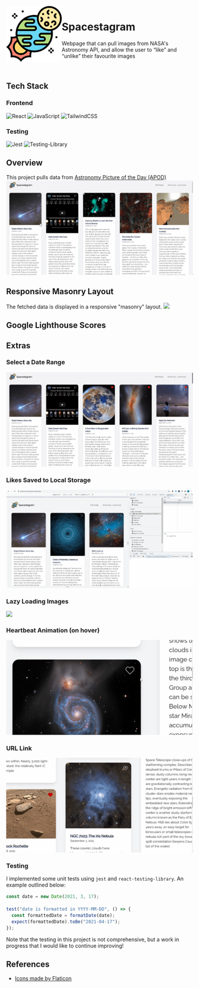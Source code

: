 <img src="./src/assets/logo.png" width=150 align="left"/>

# Spacestagram
Webpage that can pull images from NASA's Astronomy API, and allow the user to “like” and “unlike” their favourite images

<br/>

## Tech Stack
### Frontend
<img alt="React" src="https://img.shields.io/badge/react-%2320232a.svg?style=for-the-badge&logo=react&logoColor=%2361DAFB"/> <img alt="JavaScript" src="https://img.shields.io/badge/javascript-%23323330.svg?style=for-the-badge&logo=javascript&logoColor=%23F7DF1E"/> ![TailwindCSS](https://img.shields.io/badge/tailwindcss-%2338B2AC.svg?style=for-the-badge&logo=tailwind-css&logoColor=white)

### Testing
<img alt="Jest" src="https://img.shields.io/badge/-jest-%23C21325?style=for-the-badge&logo=jest&logoColor=white"/> <img alt="Testing-Library" src="https://img.shields.io/badge/-TestingLibrary-%23E33332?style=for-the-badge&logo=testing-library&logoColor=white"/>

## Overview
This project pulls data from <a href="https://api.nasa.gov/#apod">Astronomy Picture of the Day (APOD)</a> 
<img src="./src/assets/documentation/overview.gif" />

## Responsive Masonry Layout
The fetched data is displayed in a responsive "masonry" layout.
<img src="./src/assets/documentation/responsive.gif" />

## Google Lighthouse Scores

## Extras

### Select a Date Range
<img src="./src/assets/documentation/date.gif" />

### Likes Saved to Local Storage
<img src="./src/assets/documentation/local-storage.gif" />

### Lazy Loading Images
<img src="./src/assets/documentation/lazy-loading.gif" />

### Heartbeat Animation (on hover)
<img src="./src/assets/documentation/heartbeat.gif" />

### URL Link
<img src="./src/assets/documentation/url.gif" />

### Testing
I implemented some unit tests using `jest` and `react-testing-library`. An example outlined below:

```javascript
const date = new Date(2021, 3, 17);

test("date is formatted in YYYY-MM-DD", () => {
  const formattedDate = formatDate(date);
  expect(formattedDate).toBe("2021-04-17");
});
```

Note that the testing in this project is not comprehensive, but a work in progress that I would like to continue improving!

## References
* <a href="https://www.flaticon.com/">Icons made by Flaticon</a>
